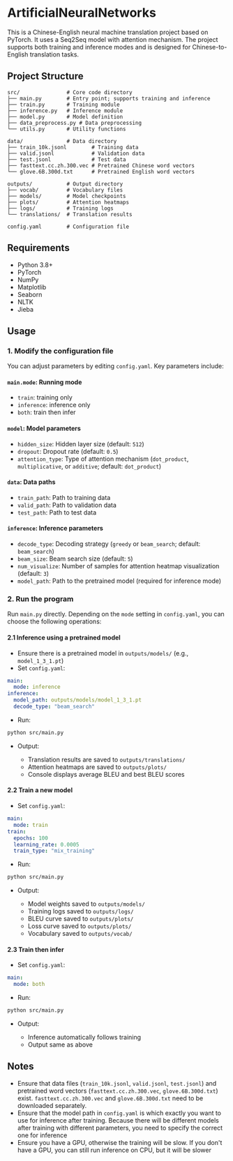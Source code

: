 # ArtificialNeuralNetworks

This is a Chinese-English neural machine translation project based on PyTorch. It uses a Seq2Seq model with attention mechanism. The project supports both training and inference modes and is designed for Chinese-to-English translation tasks.

## Project Structure

```
src/               # Core code directory
├── main.py        # Entry point; supports training and inference
├── train.py       # Training module
├── inference.py   # Inference module
├── model.py       # Model definition
├── data_preprocess.py # Data preprocessing
└── utils.py       # Utility functions

data/              # Data directory
├── train_10k.jsonl        # Training data
├── valid.jsonl            # Validation data
├── test.jsonl             # Test data
├── fasttext.cc.zh.300.vec # Pretrained Chinese word vectors
└── glove.6B.300d.txt      # Pretrained English word vectors

outputs/           # Output directory
├── vocab/         # Vocabulary files
├── models/        # Model checkpoints
├── plots/         # Attention heatmaps
├── logs/          # Training logs
└── translations/  # Translation results

config.yaml        # Configuration file
```

## Requirements

- Python 3.8+
- PyTorch
- NumPy
- Matplotlib
- Seaborn
- NLTK
- Jieba

## Usage

### 1. Modify the configuration file

You can adjust parameters by editing `config.yaml`. Key parameters include:

#### `main.mode`: Running mode

- `train`: training only  
- `inference`: inference only  
- `both`: train then infer  

#### `model`: Model parameters

- `hidden_size`: Hidden layer size (default: `512`)  
- `dropout`: Dropout rate (default: `0.5`)  
- `attention_type`: Type of attention mechanism (`dot_product`, `multiplicative`, or `additive`; default: `dot_product`)

#### `data`: Data paths

- `train_path`: Path to training data  
- `valid_path`: Path to validation data  
- `test_path`: Path to test data  

#### `inference`: Inference parameters

- `decode_type`: Decoding strategy (`greedy` or `beam_search`; default: `beam_search`)  
- `beam_size`: Beam search size (default: `5`)  
- `num_visualize`: Number of samples for attention heatmap visualization (default: `3`)  
- `model_path`: Path to the pretrained model (required for inference mode)

### 2. Run the program

Run `main.py` directly. Depending on the `mode` setting in `config.yaml`, you can choose the following operations:

#### 2.1 Inference using a pretrained model

- Ensure there is a pretrained model in `outputs/models/` (e.g., `model_1_3_1.pt`)  
- Set `config.yaml`:

```yaml
main:
  mode: inference
inference:
  model_path: outputs/models/model_1_3_1.pt
  decode_type: "beam_search"
```

- Run:

```bash
python src/main.py
```

- Output:

  - Translation results are saved to `outputs/translations/`  
  - Attention heatmaps are saved to `outputs/plots/`  
  - Console displays average BLEU and best BLEU scores  

#### 2.2 Train a new model

- Set `config.yaml`:

```yaml
main:
  mode: train
train:
  epochs: 100
  learning_rate: 0.0005
  train_type: "mix_training"
```

- Run:

```bash
python src/main.py
```

- Output:

  - Model weights saved to `outputs/models/`  
  - Training logs saved to `outputs/logs/`
  - BLEU curve saved to `outputs/plots/`
  - Loss curve saved to `outputs/plots/`
  - Vocabulary saved to `outputs/vocab/`  

#### 2.3 Train then infer

- Set `config.yaml`:

```yaml
main:
  mode: both
```

- Run:

```bash
python src/main.py
```

- Output:

  - Inference automatically follows training  
  - Output same as above  

## Notes

- Ensure that data files (`train_10k.jsonl`, `valid.jsonl`, `test.jsonl`) and pretrained word vectors (`fasttext.cc.zh.300.vec`, `glove.6B.300d.txt`) exist. `fasttext.cc.zh.300.vec` and `glove.6B.300d.txt` need to be downloaded separately.
- Ensure that the model path in `config.yaml` is which exactly you want to use for inference after training. Because there will be different models after training with different parameters, you need to specify the correct one for inference
- Ensure you have a GPU, otherwise the training will be slow. If you don't have a GPU, you can still run inference on CPU, but it will be slower


